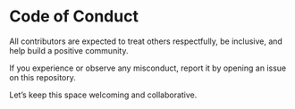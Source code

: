 # Code of Conduct

All contributors are expected to treat others respectfully, be inclusive, and help build a positive community.

If you experience or observe any misconduct, report it by opening an issue on this repository.

Let’s keep this space welcoming and collaborative.
